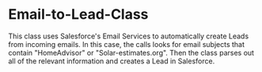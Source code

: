 # Email-to-Lead-Class
This class uses Salesforce's Email Services to automatically create Leads from incoming emails. In this case, the calls looks for email subjects that contain "HomeAdvisor" or "Solar-estimates.org". Then the class parses out all of the relevant information and creates a Lead in Salesforce.
